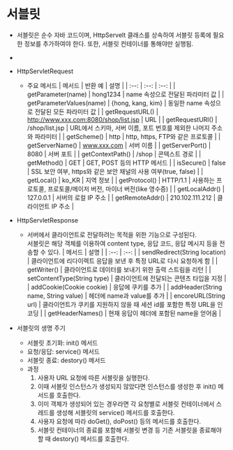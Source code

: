 # 서블릿
- 서블릿은 순수 자바 코드이며, HttpServelt 클래스를 상속하여 서블릿 등록에 필요한 정보를 추가하여야 한다. 또한, 서블릿 컨테이너를 통해야만 실행됨.
- <br>
- HttpServletRequest
   - 주요 메서드
     | 메서드 | 반환 예 | 설명 |
     | :--: | :--: | :--: |
     | getParameter(name) | hong1234 | name 속성으로 전달된 파라미터 값 |
     | getParameterValues(name) | {hong, kang, kim} | 동일한 name 속성으로 전달된 모든 파라미터 값 |
     | getRequestURL() | http://www.xxx.com:8080/shop/list.jsp | URL |
     | getRequestURI() | /shop/list.jsp | URL에서 스키마, 서버 이름, 포트 번호를 제외한 나머지 주소와 파라미터 |
     | getScheme() | http | http, https, FTP와 같은 프로토콜 |
     | getServerName() | www.xxx.com | 서버 이름 |
     | getServerPort() | 8080 | 서버 포트 |
     | getContextPath() | /shop | 콘텍스트 경로 |
     | getMethod() | GET | GET, POST 등의 HTTP 메서드 |
     | isSecure() | false | SSL 보안 여부, https와 같은 보안 채널의 사용 여부(true, false) |
     | getLocal() | ko_KR | 지역 정보 |
     | getProtocol() | HTTP/1.1 | 사용하는 프로토콜, 프로토콜/메이저 버전, 마이너 버전(like 영수증) |
     | getLocalAddr() | 127.0.0.1 | 서버의 로컬 IP 주소 |
     | getRemoteAddr() | 210.102.111.212 | 클라이언트 IP 주소 |
     
- HttpServletResponse
    - 서버에서 클라이언트로 전달하려는 목적을 위한 기능으로 구성된다.<br>
    서블릿은 해당 객체를 이용하여 content type, 응답 코드, 응답 메시지 등을 전송할 수 있다.
      | 메서드 | 설명 |
       | :--: | :--: |
       | sendRedirect(String location) | 클라이언트에 리다이렉트 응답을 보낸 후 특정 URL로 다시 요청하게 함 |
       | getWriter() | 클라이언트로 데이터를 보내기 위한 출력 스트림을 리턴 |
       | setContentType(String type) | 클라이언트에 전달되는 콘텐츠 타입을 지정 |
       | addCookie(Cookie cookie) | 응답에 쿠키를 추가 |
       | addHeader(String name, String value) | 헤더에 name과 value를 추가 |
       | encoreURL(String url) | 클라이언트가 쿠키를 지원하지 않을 때 세션 id를 포함한 특정 URL을 인코딩 |
       | getHeaderNames() | 현재 응답이 헤더에 포함된 name을 얻어옴 |

- 서블릿의 생명 주기
  - 서블릿 초기화: init() 메서드
  - 요청/응답: service() 메서드
  - 서블릿 종료: destory() 메서드
  - 과정
    1. 사용자 URL 요청에 따른 서블릿을 실행한다.
    2. 이때 서블릿 인스턴스가 생성되지 않았다면 인스턴스를 생성한 후 init() 메서드를 호출한다.
    3. 이미 객체가 생성되어 있는 경우라면 각 요청별로 서블릿 컨테이너에서 스레드를 생성해 서블릿의 service() 메서드를 호출한다.
    4. 사용자 요청에 따라 doGet(), doPost() 등의 메서드를 호출한다.
    5. 서블릿 컨테이너의 종료를 포함해 서블릿 변경 등 기존 서블릿을 종료해야 할 때 destory() 메서드를 호출한다.
